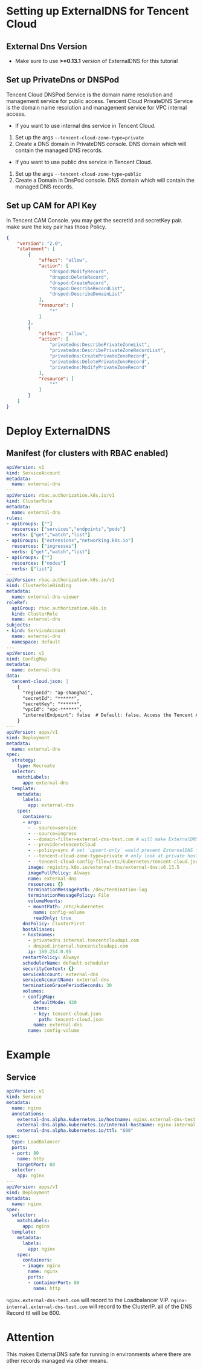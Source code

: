 # Setting up ExternalDNS for Tencent Cloud

## External Dns Version
* Make sure to use **>=0.13.1** version of ExternalDNS for this tutorial

## Set up PrivateDns or DNSPod

Tencent Cloud DNSPod Service is the domain name resolution and management service for public access.
Tencent Cloud PrivateDNS Service is the domain name resolution and management service for VPC internal access.

* If you want to use internal dns service in Tencent Cloud. 
1. Set up the args `--tencent-cloud-zone-type=private`   
2. Create a DNS domain in PrivateDNS console. DNS domain which will contain the managed DNS records.

* If you want to use public dns service in Tencent Cloud.
1. Set up the args `--tencent-cloud-zone-type=public`   
2. Create a Domain in DnsPod console. DNS domain which will contain the managed DNS records.

## Set up CAM for API Key

In Tencent CAM Console. you may get the secretId and secretKey pair. make sure the key pair has those Policy.
```json
{
    "version": "2.0",
    "statement": [
        {
            "effect": "allow",
            "action": [
                "dnspod:ModifyRecord",
                "dnspod:DeleteRecord",
                "dnspod:CreateRecord",
                "dnspod:DescribeRecordList",
                "dnspod:DescribeDomainList"
            ],
            "resource": [
                "*"
            ]
        },
        {
            "effect": "allow",
            "action": [
                "privatedns:DescribePrivateZoneList",
                "privatedns:DescribePrivateZoneRecordList",
                "privatedns:CreatePrivateZoneRecord",
                "privatedns:DeletePrivateZoneRecord",
                "privatedns:ModifyPrivateZoneRecord"
            ],
            "resource": [
                "*"
            ]
        }
    ]
}
```

# Deploy ExternalDNS

## Manifest (for clusters with RBAC enabled)

```yaml
apiVersion: v1
kind: ServiceAccount
metadata:
  name: external-dns
---
apiVersion: rbac.authorization.k8s.io/v1
kind: ClusterRole
metadata:
  name: external-dns
rules:
- apiGroups: [""]
  resources: ["services","endpoints","pods"]
  verbs: ["get","watch","list"]
- apiGroups: ["extensions","networking.k8s.io"]
  resources: ["ingresses"] 
  verbs: ["get","watch","list"]
- apiGroups: [""]
  resources: ["nodes"]
  verbs: ["list"]
---
apiVersion: rbac.authorization.k8s.io/v1
kind: ClusterRoleBinding
metadata:
  name: external-dns-viewer
roleRef:
  apiGroup: rbac.authorization.k8s.io
  kind: ClusterRole
  name: external-dns
subjects:
- kind: ServiceAccount
  name: external-dns
  namespace: default
---
apiVersion: v1
kind: ConfigMap
metadata:
  name: external-dns
data:
  tencent-cloud.json: |
    {
      "regionId": "ap-shanghai",
      "secretId": "******",  
      "secretKey": "******",
      "vpcId": "vpc-******",
      "internetEndpoint": false  # Default: false. Access the Tencent API through the intranet. If you need to deploy on the public network, you need to change to true
    }
---
apiVersion: apps/v1
kind: Deployment
metadata:
  name: external-dns
spec:
  strategy:
    type: Recreate
  selector:
    matchLabels:
      app: external-dns
  template:
    metadata:
      labels:
        app: external-dns
    spec:
      containers:
      - args:
        - --source=service
        - --source=ingress
        - --domain-filter=external-dns-test.com # will make ExternalDNS see only the hosted zones matching provided domain, omit to process all available hosted zones
        - --provider=tencentcloud
        - --policy=sync # set `upsert-only` would prevent ExternalDNS from deleting any records
        - --tencent-cloud-zone-type=private # only look at private hosted zones. set `public` to use the public dns service.
        - --tencent-cloud-config-file=/etc/kubernetes/tencent-cloud.json
        image: registry.k8s.io/external-dns/external-dns:v0.13.5
        imagePullPolicy: Always
        name: external-dns
        resources: {}
        terminationMessagePath: /dev/termination-log
        terminationMessagePolicy: File
        volumeMounts:
        - mountPath: /etc/kubernetes
          name: config-volume
          readOnly: true
      dnsPolicy: ClusterFirst
      hostAliases:
      - hostnames:
        - privatedns.internal.tencentcloudapi.com
        - dnspod.internal.tencentcloudapi.com
        ip: 169.254.0.95
      restartPolicy: Always
      schedulerName: default-scheduler
      securityContext: {}
      serviceAccount: external-dns
      serviceAccountName: external-dns
      terminationGracePeriodSeconds: 30
      volumes:
      - configMap:
          defaultMode: 420
          items:
          - key: tencent-cloud.json
            path: tencent-cloud.json
          name: external-dns
        name: config-volume
```

# Example

## Service

```yaml
apiVersion: v1
kind: Service
metadata:
  name: nginx
  annotations:
    external-dns.alpha.kubernetes.io/hostname: nginx.external-dns-test.com
    external-dns.alpha.kubernetes.io/internal-hostname: nginx-internal.external-dns-test.com
    external-dns.alpha.kubernetes.io/ttl: "600"
spec:
  type: LoadBalancer
  ports:
  - port: 80
    name: http
    targetPort: 80
  selector:
    app: nginx
---
apiVersion: apps/v1
kind: Deployment
metadata:
  name: nginx
spec:
  selector:
    matchLabels:
      app: nginx
  template:
    metadata:
      labels:
        app: nginx
    spec:
      containers:
      - image: nginx
        name: nginx
        ports:
        - containerPort: 80
          name: http
```

`nginx.external-dns-test.com` will record to the Loadbalancer VIP.
`nginx-internal.external-dns-test.com` will record to the ClusterIP.
all of the DNS Record ttl will be 600.

# Attention

This makes ExternalDNS safe for running in environments where there are other records managed via other means.

